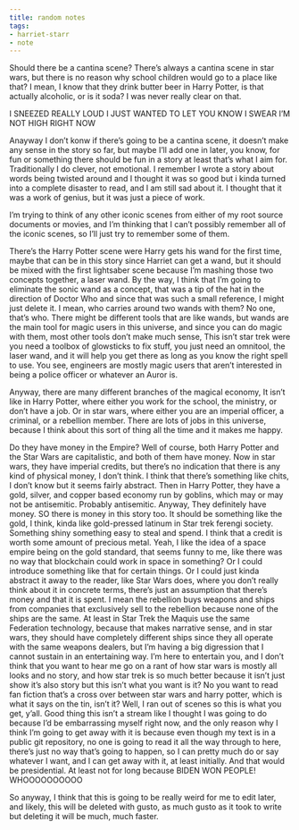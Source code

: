 ```yaml
---
title: random notes
tags:
- harriet-starr
- note
---
```


Should there be a cantina scene? There’s always a cantina scene in star
wars, but there is no reason why school children would go to a place
like that? I mean, I know that they drink butter beer in Harry Potter,
is that actually alcoholic, or is it soda? I was never really clear on
that.

I SNEEZED REALLY LOUD I JUST WANTED TO LET YOU KNOW I SWEAR I’M NOT HIGH
RIGHT NOW

Anayway I don’t konw if there’s going to be a cantina scene, it doesn’t
make any sense in the story so far, but maybe I’ll add one in later, you
know, for fun or something there should be fun in a story at least
that’s what I aim for. Traditionally I do clever, not emotional. I
remember I wrote a story about words being twisted around and I thought
it was so good but i kinda turned into a complete disaster to read, and
I am still sad about it. I thought that it was a work of genius, but it
was just a piece of work.

I’m trying to think of any other iconic scenes from either of my root
source documents or movies, and I’m thinking that I can’t possibly
remember all of the iconic scenes, so I’ll just try to remember some of
them.

There’s the Harry Potter scene were Harry gets his wand for the first
time, maybe that can be in this story since Harriet can get a wand, but
it should be mixed with the first lightsaber scene because I’m mashing
those two concepts together, a laser wand. By the way, I think that I’m
going to eliminate the sonic wand as a concept, that was a tip of the
hat in the direction of Doctor Who and since that was such a small
reference, I might just delete it. I mean, who carries around two wands
with them? No one, that’s who. There might be different tools that are
like wands, but wands are the main tool for magic users in this
universe, and since you can do magic with them, most other tools don’t
make much sense, This isn’t star trek were you need a toolbox of
glowsticks to fix stuff, you just need an omnitool, the laser wand, and
it will help you get there as long as you know the right spell to use.
You see, engineers are mostly magic users that aren’t interested in
being a police officer or whatever an Auror is.

Anyway, there are many different branches of the magical economy, It
isn’t like in Harry Potter, where either you work for the school, the
ministry, or don’t have a job. Or in star wars, where either you are an
imperial officer, a criminal, or a rebellion member. There are lots of
jobs in this universe, because I think about this sort of thing all the
time and it makes me happy.

Do they have money in the Empire? Well of course, both Harry Potter and
the Star Wars are capitalistic, and both of them have money. Now in star
wars, they have imperial credits, but there’s no indication that there
is any kind of physical money, I don’t think. I think that there’s
something like chits, I don’t know but it seems fairly abstract. Then in
Harry Potter, they have a gold, silver, and copper based economy run by
goblins, which may or may not be antisemitic. Probably antisemitic.
Anyway, They definitely have money. SO there is money in this story too.
It should be something like the gold, I think, kinda like gold-pressed
latinum in Star trek ferengi society. Something shiny something easy to
steal and spend. I think that a credit is worth some amount of precious
metal. Yeah, I like the idea of a space empire being on the gold
standard, that seems funny to me, like there was no way that blockchain
could work in space in something? Or I could introduce something like
that for certain things. Or I could just kinda abstract it away to the
reader, like Star Wars does, where you don’t really think about it in
concrete terms, there’s just an assumption that there’s money and that
it is spent. I mean the rebellion buys weapons and ships from companies
that exclusively sell to the rebellion because none of the ships are the
same. At least in Star Trek the Maquis use the same Federation
technology, because that makes narrative sense, and in star wars, they
should have completely different ships since they all operate with the
same weapons dealers, but I’m having a big digression that I cannot
sustain in an entertaining way. I’m here to entertain you, and I don’t
think that you want to hear me go on a rant of how star wars is mostly
all looks and no story, and how star trek is so much better because it
isn’t just show it’s also story but this isn’t what you want is it? No
you want to read fan fiction that’s a cross over between star wars and
harry potter, which is what it says on the tin, isn’t it? Well, I ran
out of scenes so this is what you get, y’all. Good thing this isn’t a
stream like I thought I was going to do because I’d be embarrassing
myself right now, and the only reason why I think I’m going to get away
with it is because even though my text is in a public git repository, no
one is going to read it all the way through to here, there’s just no way
that’s going to happen, so I can pretty much do or say whatever I want,
and I can get away with it, at least initially. And that would be
presidential. At least not for long because BIDEN WON PEOPLE!
WHOOOOOOOOOO

So anyway, I think that this is going to be really weird for me to edit
later, and likely, this will be deleted with gusto, as much gusto as it
took to write but deleting it will be much, much faster.
